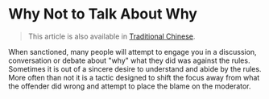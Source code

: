 # Why Not to Talk About Why

> This article is also available in [Traditional Chinese](./zh-tw/why-not-to-talk-about-why.md).

When sanctioned, many people will attempt to engage you in a discussion, conversation or debate about "why" what they did was against the rules. Sometimes it is out of a sincere desire to understand and abide by the rules. More often than not it is a tactic designed to shift the focus away from what the offender did wrong and attempt to place the blame on the moderator.
